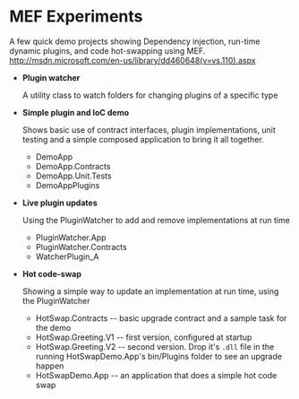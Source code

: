 MEF Experiments
===============

A few quick demo projects showing Dependency injection, run-time dynamic plugins, and code hot-swapping using MEF.
http://msdn.microsoft.com/en-us/library/dd460648(v=vs.110).aspx

* **Plugin watcher**
  
  A utility class to watch folders for changing plugins of a specific type

* **Simple plugin and IoC demo**
  
  Shows basic use of contract interfaces, plugin implementations, unit testing and
  a simple composed application to bring it all together.

  * DemoApp
  * DemoApp.Contracts
  * DemoApp.Unit.Tests
  * DemoAppPlugins

* **Live plugin updates**
  
  Using the PluginWatcher to add and remove implementations at run time

  * PluginWatcher.App
  * PluginWatcher.Contracts
  * WatcherPlugin_A

* **Hot code-swap**
  
  Showing a simple way to update an implementation at run time, using the PluginWatcher

  * HotSwap.Contracts -- basic upgrade contract and a sample task for the demo
  * HotSwap.Greeting.V1 -- first version, configured at startup
  * HotSwap.Greeting.V2 -- second version. Drop it's `.dll` file in the running
HotSwapDemo.App's bin/Plugins folder to see an upgrade happen
  * HotSwapDemo.App -- an application that does a simple hot code swap 

